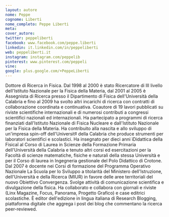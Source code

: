 ```yaml
---
layout: autore
nome: Peppe
cognome: Liberti
nome_completo: Peppe Liberti
meta:
cover_autore:
twitter: peppeliberti
facebook: www.facebook.com/peppe.liberti
linkedin: it.linkedin.com/in/peppeliberti
web: peppeliberti.it
instagram: instagram.com/peppelib
pinterest: www.pinterest.com/peppeli
vine:
google: plus.google.com/+PeppeLiberti
---
```

Dottore di Ricerca in Fisica. Dal 1998 al 2000 è stato Ricercatore di III livello dell'Istituto Nazionale per la Fisica della Materia, dal 2001 al 2005 è Assegnista di Ricerca presso il Dipartimento di Fisica dell'Università della Calabria e fino al 2009 ha svolto altri incarichi di ricerca con contratti di collaborazione coordinata e continuativa. Coautore di 19 lavori pubblicati su riviste scientifiche internazionali e di numerosi contributi a congressi scientifici nazionali ed internazionali.
Ha partecipato a programmi di ricerca finanziati dall'Istituto Nazionale di Fisica Nucleare e dall'Istituto Nazionale per la Fisica della Materia. Ha contribuito alla nascita e allo sviluppo di un'impresa spin-off dell'Universit‡ della Calabria che produce strumenti per laboratori scientifici e scolastici.
Ha insegnato per dieci anni ìDidattica della Fisicaî al Corso di Laurea in Scienze della Formazione Primaria dell'Università della Calabria e tenuto altri corsi ed esercitazioni per la Facoltà di scienze matematiche, fisiche e naturali della stessa Università e per il Corso di laurea in Ingegneria gestionale del Polo Didattico di Crotone. Dal 2007 è docente nei Corsi di formazione del Programma Operativo Nazionale La Scuola per lo Sviluppo a titolarità del Ministero dell'Istruzione, dell'Università e della Ricerca (MIUR) in favore delle aree territoriali del nuovo Obiettivo Convergenza.
Svolge attività di comunicazione scientifica e divulgazione della fisica. Ha collaborato e collabora con giornali e riviste (Linx Magazine, Focus, Panorama, Progetto Grafico) e case editrici scolastiche. È editor dell'edizione in lingua italiana di Research Blogging, piattaforma digitale che aggrega i post dei blog che commentano la ricerca peer-reviewed.
